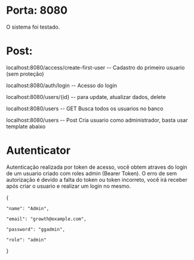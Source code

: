 # Porta: 8080

O sistema foi testado.

# Post:

localhost:8080/access/create-first-user -- Cadastro do primeiro usuario (sem proteção)

localhost:8080/auth/login -- Acesso do login

localhost:8080/users/{id} -- para update, atualizar dados, delete

localhost:8080/users -- GET Busca todos os usuarios no banco

localhost:8080/users -- Post Cria usuario como administrador, basta usar template abaixo

# Autenticator

Autenticação realizada por token de acesso, você obtem atraves do login de um usuario criado com roles admin (Bearer Token).
O erro de sem autorização é devido a falta do token ou token incorreto, você irá receber após criar o usuario e realizar um login no mesmo.

{

    "name": "Admin",
    
    "email": "growth@example.com",
    
    "password": "ggadmin",
    
    "role": "admin"
    
}

